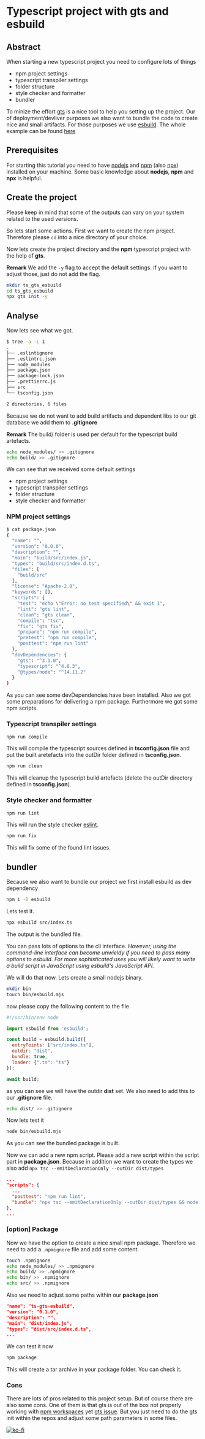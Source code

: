 # Typescript project with gts and esbuild

## Abstract

When starting a new typescript project you need to configure lots of things

- npm project settings
- typescript transpiler settings
- folder structure
- style checker and formatter
- bundler

To minize the effort [gts][gts] is a nice tool to help you setting up the project.
Our of deployment/devliver purposes we also want to bundle the code to create nice and small artifacts.
For those purposes we use [esbuild][esbuild].
The whole example can be found [here][example]

## Prerequisites

For starting this tutorial you need to have [nodejs][nodejs] and [npm][npm] (also [npx][npx]) installed on your machine.
Some basic knowledge about **nodejs**, **npm** and **npx** is helpful.

## Create the project

Please keep in mind that some of the outputs can vary on your system related to the used versions.

So lets start some actions.
First we want to create the npm project.
Therefore please `cd` into a nice directory of your choice.

Now lets create the project directory and the **npm** typescript project with the help of **gts**.

**Remark** We add the `-y` flag to accept the default settings. If you want to adjust those, just do not add the flag.

```bash
mkdir ts_gts_esbuild
cd ts_gts_esbuild
npx gts init -y
```

## Analyse

Now lets see what we got.

```bash
$ tree -a -L 1
.
├── .eslintignore
├── .eslintrc.json
├── node_modules
├── package.json
├── package-lock.json
├── .prettierrc.js
├── src
└── tsconfig.json

2 directories, 6 files

```

Because we do not want to add build artifacts and dependent libs to our git database we add them to **.gitignore**

**Remark** The build/ folder is  used per default for the typescript build artefacts.

```bash
echo node_modules/ >> .gitignore
echo build/ >> .gitignore
```

We can see that we received some default settings

- npm project settings
- typescript transpiler settings
- folder structure
- style checker and formatter

### NPM project settings

```bash
$ cat package.json
{
  "name": "",
  "version": "0.0.0",
  "description": "",
  "main": "build/src/index.js",
  "types": "build/src/index.d.ts",
  "files": [
    "build/src"
  ],
  "license": "Apache-2.0",
  "keywords": [],
  "scripts": {
    "test": "echo \"Error: no test specified\" && exit 1",
    "lint": "gts lint",
    "clean": "gts clean",
    "compile": "tsc",
    "fix": "gts fix",
    "prepare": "npm run compile",
    "pretest": "npm run compile",
    "posttest": "npm run lint"
  },
  "devDependencies": {
    "gts": "^3.1.0",
    "typescript": "^4.0.3",
    "@types/node": "^14.11.2"
  }
}
```

As you can see some devDependencies have been installed. Also we got some preparations for delivering a npm package.
Furthermore we got some npm scripts.

### Typescript transpiler settings

```bash
npm run compile
```

This will compile the typescript sources defined in **tsconfig.json** file and put the built aretefacts into the outDir folder defined in **tsconfig.json**.

```bash
npm run clean
```

This will cleanup the typescript build artefacts (delete the outDir directory defined in **tsconfig.json**).

### Style checker and formatter

```bash
npm run lint
```

This will run the style checker [eslint][eslint].

```bash
npm run fix
```

This will fix some of the found lint issues.

## bundler

Because we also want to bundle our project we first install esbuild as dev dependency

```bash
npm i -D esbuild
```

Lets test it.

```bash
npx esbuild src/index.ts
```

The output is the bundled file.

You can pass lots of options to the cli interface.
*However, using the command-line interface can become unwieldy if you need to pass many options to esbuild.
For more sophisticated uses you will likely want to write a build script in JavaScript using esbuild's JavaScript API.*

We will do that now.
Lets create a small nodejs binary.

```bash
mkdir bin
touch bin/esbuild.mjs
```

now please copy the following content to the file

```mjs
#!/usr/bin/env node

import esbuild from 'esbuild';

const build = esbuild.build({
  entryPoints: ["src/index.ts"],
  outdir: "dist",
  bundle: true,
  loader: {".ts": "ts"}
});

await build;
```

as you can see we will have the outdir **dist** set. We also need to add this to our **.gitignore** file.

```bash
echo dist/ >> .gitignore
```

Now lets test it

```bash
node bin/esbuild.mjs
```

As you can see the bundled package is built.

Now we can add a new npm script. Please add a new script within the script part in **package.json**.
Because in addition we want to create the types we also add `npx tsc --emitDeclarationOnly --outDir dist/types`

```json
...
"scripts": {
  ...
  "posttest": "npm run lint",
  "bundle": "npx tsc --emitDeclarationOnly --outDir dist/types && node bin/esbuild.mjs"
},
...
```

### [option] Package

Now we have the option to create a nice small npm package.
Therefore we need to add a `.npmignore` file and add some content.

```bash
touch .npmignore
echo node_modules/ >> .npmignore
echo build/ >> .npmignore
echo bin/ >> .npmignore
echo src/ >> .npmignore
```

Also we need to adjust some paths within our **package.json**

```json
"name": "ts-gts-esbuild",
"version": "0.1.0",
"description": "",
"main": "dist/index.js",
"types": "dist/src/index.d.ts",
...
```

We can test it now

```bash
npm package
```

This will create a tar archive in your package folder.
You can check it.

### Cons

There are lots of pros related to this project setup. But of course there are also some cons.
One of them is that gts is out of the box not properly working with [npm workspaces][npm-workspaces] yet [gts issue][gts-issue].
But you just need to do the gts init within the repos and adjust some path parameters in some files.

[![ko-fi](https://ko-fi.com/img/githubbutton_sm.svg)](https://ko-fi.com/A0A4EKB66)

[gts]: https://github.com/google/gts
[gts-issue]: https://github.com/google/gts/issues/718
[npm-workspaces]: https://docs.npmjs.com/cli/v8/using-npm/workspaces
[esbuild]: https://github.com/evanw/esbuild
[nodejs]: https://nodejs.org/en/
[npm]: https://docs.npmjs.com/about-npm
[npx]: https://www.npmjs.com/package/npx
[eslint]: https://github.com/eslint/eslint
[example]: https://github.com/AndreasAugustin/teaching/tree/main/examples/ts_gts_esbuild
